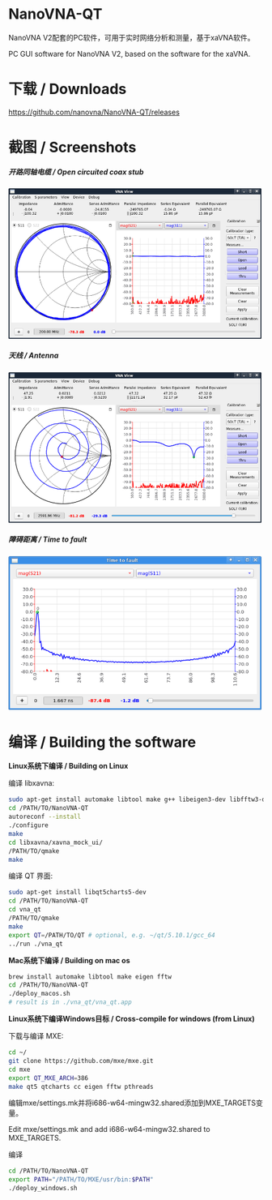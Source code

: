 # NanoVNA-QT
NanoVNA V2配套的PC软件，可用于实时网络分析和测量，基于xaVNA软件。

PC GUI software for NanoVNA V2, based on the software for the xaVNA.


# 下载 / Downloads
https://github.com/nanovna/NanoVNA-QT/releases


# 截图 / Screenshots

##### 开路同轴电缆 / Open circuited coax stub

<img src="pictures/coax.png" width="500">

##### 天线 / Antenna

<img src="pictures/antenna.png" width="500">

##### 障碍距离 / Time to fault

<img src="pictures/ttf.png" width="500">


# 编译 / Building the software

__Linux系统下编译 / Building on Linux__

编译 libxavna:
```bash
sudo apt-get install automake libtool make g++ libeigen3-dev libfftw3-dev
cd /PATH/TO/NanoVNA-QT
autoreconf --install
./configure
make
cd libxavna/xavna_mock_ui/
/PATH/TO/qmake
make
```

编译 QT 界面:
```bash
sudo apt-get install libqt5charts5-dev
cd /PATH/TO/NanoVNA-QT
cd vna_qt
/PATH/TO/qmake
make
export QT=/PATH/TO/QT # optional, e.g. ~/qt/5.10.1/gcc_64
../run ./vna_qt
```

__Mac系统下编译 / Building on mac os__
```bash
brew install automake libtool make eigen fftw
cd /PATH/TO/NanoVNA-QT
./deploy_macos.sh
# result is in ./vna_qt/vna_qt.app
```

__Linux系统下编译Windows目标 / Cross-compile for windows (from Linux)__

下载与编译 MXE:
```bash
cd ~/
git clone https://github.com/mxe/mxe.git
cd mxe
export QT_MXE_ARCH=386
make qt5 qtcharts cc eigen fftw pthreads
```
编辑mxe/settings.mk并将i686-w64-mingw32.shared添加到MXE_TARGETS变量。

Edit mxe/settings.mk and add i686-w64-mingw32.shared to MXE_TARGETS.

编译
```bash
cd /PATH/TO/NanoVNA-QT
export PATH="/PATH/TO/MXE/usr/bin:$PATH"
./deploy_windows.sh
```
